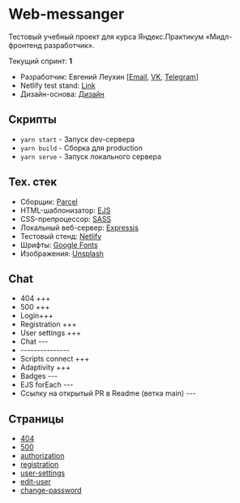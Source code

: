 # Web-messanger 

Тестовый учебный проект для курса Яндекс.Практикум «Мидл-фронтенд разработчик». 

Текущий спринт: **1**

- Разработчик: Евгений Леухин [[Email](mailto:EvgenyLeukhin@yandex.ru), [VK](https://vk.com/leukhin_ei), [Telegram](https://telegram.me/eleukhin)]
- Netlify test stand: [Link](https://timely-profiterole-8607d1.netlify.app)
- Дизайн-основа: [Дизайн](https://www.figma.com/file/jF5fFFzgGOxQeB4CmKWTiE/Chat_external_link?node-id=0%3A1&t=mOAMJ9bwrIzfzlx3-0)

## Скрипты

- ```yarn start``` - Запуск dev-сервера
- ```yarn build``` - Сборка для production
- ```yarn serve``` - Запуск локального сервера

## Тех. стек

- Сборщик: [Parcel](https://parceljs.org/)
- HTML-шаблонизатор: [EJS](https://ejs.co/)
- CSS-препроцессор: [SASS](https://sass-scss.ru/)
- Локальный веб-сервер: [Expressjs](https://expressjs.com/ru/)
- Тестовый стенд: [Netlify](https://www.netlify.com/)
- Шрифты: [Google Fonts](https://fonts.google.com/)
- Изображения: [Unsplash](https://unsplash.com/)

<div class="container">
  <h2>Chat</h2>
  <ul>
    <li>404 +++</li>
    <li>500 +++</li>
    <li>Login+++</li>
    <li>Registration +++</li>
    <li>User settings +++</li>
    <li>Chat ---</li>
    <li>---------------</li>
    <li>Scripts connect +++</li>
    <li>Adaptivity +++</li>
    <li>Badges ---</li>
    <li>EJS forEach ---</li>
    <li>Ссылку на открытый PR в Readme (ветка main) ---</li>
  </ul>

  <h2>Страницы</h2>
  <ul>
    <li><a href="404.ejs">404</a></li>
    <li><a href="500.ejs">500</a></li>
    <li><a href="authorization.ejs">authorization</a></li>
    <li><a href="registration.ejs">registration</a></li>
    <li><a href="user-settings.ejs">user-settings</a></li>
    <li><a href="edit-user.ejs">edit-user</a></li>
    <li><a href="change-password.ejs">change-password</a></li>
  </ul>
</div>
